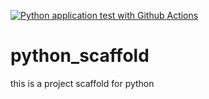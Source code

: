 [![Python application test with Github Actions](https://github.com/SonsonTheQuest/python_scaffold/actions/workflows/main.yml/badge.svg)](https://github.com/SonsonTheQuest/python_scaffold/actions/workflows/main.yml)

# python_scaffold
this is a project scaffold for python
